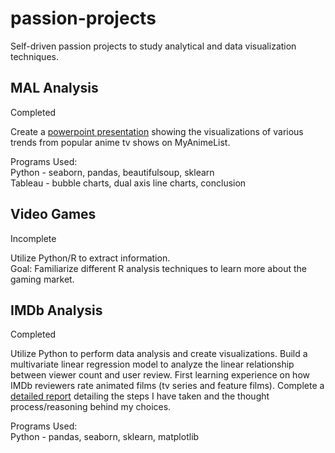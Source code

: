 # passion-projects
Self-driven passion projects to study analytical and data visualization techniques.


## MAL Analysis
Completed  

Create a [powerpoint presentation](https://github.com/jonKang830/passion-projects/blob/main/MAL%20Analysis/mal-pop-viz%20wip.pptx) showing the visualizations of various trends from popular anime tv shows on MyAnimeList.  

Programs Used:  
Python - seaborn, pandas, beautifulsoup, sklearn  
Tableau - bubble charts, dual axis line charts, conclusion  

## Video Games
Incomplete  

Utilize Python/R to extract information.  
Goal: Familiarize different R analysis techniques to learn more about the gaming market.  

## IMDb Analysis
Completed  

Utilize Python to perform data analysis and create visualizations. Build a multivariate linear regression model to analyze the linear relationship between viewer count and user review. First learning experience on how IMDb reviewers rate animated films (tv series and feature films). Complete a [detailed report](https://github.com/jonKang830/passion-projects/blob/main/imdb-animation-rating-analysis/imdb-animation-analysis.pdf) detailing the steps I have taken and the thought process/reasoning behind my choices.  

Programs Used:   
Python - pandas, seaborn, sklearn, matplotlib
